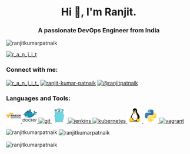 <h1 align="center">Hi 👋, I'm Ranjit.</h1>
<h3 align="center">A passionate DevOps Engineer from India</h3>

<p align="left"> <img src="https://komarev.com/ghpvc/?username=ranjitkumarpatnaik&label=Profile%20views&color=0e75b6&style=flat" alt="ranjitkumarpatnaik" /> </p>

<p align="left"> <a href="https://twitter.com/r_a_n_j_i_t_" target="blank"><img src="https://img.shields.io/twitter/follow/r_a_n_j_i_t_?logo=twitter&style=for-the-badge" alt="r_a_n_j_i_t" /></a> </p>

<h3 align="left">Connect with me:</h3>
<p align="left">
<a href="https://twitter.com/r_a_n_j_i_t_" target="blank"><img align="center" src="https://raw.githubusercontent.com/rahuldkjain/github-profile-readme-generator/master/src/images/icons/Social/twitter.svg" alt="r_a_n_j_i_t_" height="30" width="40" /></a>
<a href="https://linkedin.com/in/ranjit-kumar-patnaik" target="blank"><img align="center" src="https://raw.githubusercontent.com/rahuldkjain/github-profile-readme-generator/master/src/images/icons/Social/linked-in-alt.svg" alt="ranjit-kumar-patnaik" height="30" width="40" /></a>
<a href="https://medium.com/@ranjitpatnaik" target="blank"><img align="center" src="https://raw.githubusercontent.com/rahuldkjain/github-profile-readme-generator/master/src/images/icons/Social/medium.svg" alt="@ranjitpatnaik" height="30" width="40" /></a>
</p>

<h3 align="left">Languages and Tools:</h3>
<p align="left"> <a href="https://aws.amazon.com" target="_blank" rel="noreferrer"> <img src="https://raw.githubusercontent.com/devicons/devicon/master/icons/amazonwebservices/amazonwebservices-original-wordmark.svg" alt="aws" width="40" height="40"/> </a> <a href="https://www.docker.com/" target="_blank" rel="noreferrer"> <img src="https://raw.githubusercontent.com/devicons/devicon/master/icons/docker/docker-original-wordmark.svg" alt="docker" width="40" height="40"/> </a> <a href="https://git-scm.com/" target="_blank" rel="noreferrer"> <img src="https://www.vectorlogo.zone/logos/git-scm/git-scm-icon.svg" alt="git" width="40" height="40"/> </a> <a href="https://golang.org" target="_blank" rel="noreferrer"> <img src="https://raw.githubusercontent.com/devicons/devicon/master/icons/go/go-original.svg" alt="go" width="40" height="40"/> </a> <a href="https://www.jenkins.io" target="_blank" rel="noreferrer"> <img src="https://www.vectorlogo.zone/logos/jenkins/jenkins-icon.svg" alt="jenkins" width="40" height="40"/> </a> <a href="https://kubernetes.io" target="_blank" rel="noreferrer"> <img src="https://www.vectorlogo.zone/logos/kubernetes/kubernetes-icon.svg" alt="kubernetes" width="40" height="40"/> </a> <a href="https://www.linux.org/" target="_blank" rel="noreferrer"> <img src="https://raw.githubusercontent.com/devicons/devicon/master/icons/linux/linux-original.svg" alt="linux" width="40" height="40"/> </a> <a href="https://www.python.org" target="_blank" rel="noreferrer"> <img src="https://raw.githubusercontent.com/devicons/devicon/master/icons/python/python-original.svg" alt="python" width="40" height="40"/> </a> <a href="https://www.vagrantup.com/" target="_blank" rel="noreferrer"> <img src="https://www.vectorlogo.zone/logos/vagrantup/vagrantup-icon.svg" alt="vagrant" width="40" height="40"/> </a> </p>

<p><img align="left" src="https://github-readme-stats.vercel.app/api/top-langs?username=ranjitkumarpatnaik&show_icons=true&locale=en&layout=compact" alt="ranjitkumarpatnaik" /></p>

<p>&nbsp;<img align="center" src="https://github-readme-stats.vercel.app/api?username=ranjitkumarpatnaik&show_icons=true&locale=en" alt="ranjitkumarpatnaik" /></p>

<p><img align="center" src="https://github-readme-streak-stats.herokuapp.com/?user=ranjitkumarpatnaik&" alt="ranjitkumarpatnaik" /></p>

